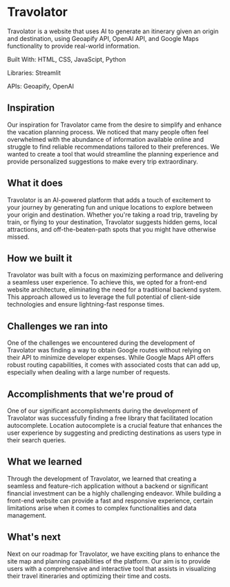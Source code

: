 # Travolator

Travolator is a website that uses AI to generate an itinerary given an origin and destination, using Geoapify API, OpenAI API, and Google Maps functionality to provide real-world information.

Built With: HTML, CSS, JavaScipt, Python

Libraries: Streamlit

APIs: Geoapify, OpenAI

## Inspiration
Our inspiration for Travolator came from the desire to simplify and enhance the vacation planning process. We noticed that many people often feel overwhelmed with the abundance of information available online and struggle to find reliable recommendations tailored to their preferences. We wanted to create a tool that would streamline the planning experience and provide personalized suggestions to make every trip extraordinary.

## What it does
Travolator is an AI-powered platform that adds a touch of excitement to your journey by generating fun and unique locations to explore between your origin and destination. Whether you're taking a road trip, traveling by train, or flying to your destination, Travolator suggests hidden gems, local attractions, and off-the-beaten-path spots that you might have otherwise missed.

## How we built it
Travolator was built with a focus on maximizing performance and delivering a seamless user experience. To achieve this, we opted for a front-end website architecture, eliminating the need for a traditional backend system. This approach allowed us to leverage the full potential of client-side technologies and ensure lightning-fast response times.

## Challenges we ran into
One of the challenges we encountered during the development of Travolator was finding a way to obtain Google routes without relying on their API to minimize developer expenses. While Google Maps API offers robust routing capabilities, it comes with associated costs that can add up, especially when dealing with a large number of requests.

## Accomplishments that we're proud of
One of our significant accomplishments during the development of Travolator was successfully finding a free library that facilitated location autocomplete. Location autocomplete is a crucial feature that enhances the user experience by suggesting and predicting destinations as users type in their search queries.

## What we learned
Through the development of Travolator, we learned that creating a seamless and feature-rich application without a backend or significant financial investment can be a highly challenging endeavor. While building a front-end website can provide a fast and responsive experience, certain limitations arise when it comes to complex functionalities and data management.

## What's next
Next on our roadmap for Travolator, we have exciting plans to enhance the site map and planning capabilities of the platform. Our aim is to provide users with a comprehensive and interactive tool that assists in visualizing their travel itineraries and optimizing their time and costs.
